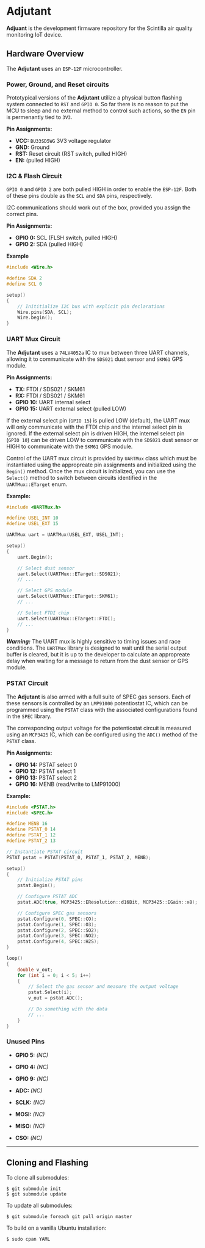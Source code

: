 # Adjutant

**Adjuant** is the development firmware repository for the Scintilla air quality monitoring IoT device.

## Hardware Overview

The **Adjutant** uses an `ESP-12F` microcontroller.

### Power, Ground, and Reset circuits

Prototypical versions of the **Adjutant** utilize a physical button flashing system connected to `RST` and `GPIO 0`.
So far there is no reason to put the MCU to sleep and no external method to control such actions, so the `EN` pin is
permenantly tied to `3V3`.

**Pin Assignments:**

* **VCC:** `BU33SD5WG` 3V3 voltage regulator
* **GND:** Ground
* **RST:** Reset circuit (RST switch, pulled HIGH)
* **EN:** (pulled HIGH)

### I2C & Flash Circuit

`GPIO 0` and `GPIO 2` are both pulled HIGH in order to enable the `ESP-12F`. Both of these pins double as the `SCL` and
`SDA` pins, respectively.

I2C communications should work out of the box, provided you assign the correct pins.

**Pin Assignments:**

* **GPIO 0:** SCL (FLSH switch, pulled HIGH)
* **GPIO 2:** SDA (pulled HIGH)

**Example**

```cpp
#include <Wire.h>

#define SDA 2
#define SCL 0

setup()
{
    // Inititialize I2C bus with explicit pin declarations
    Wire.pins(SDA, SCL);
    Wire.begin();
}
```

### UART Mux Circuit

The **Adjutant** uses a `74LV4052a` IC to mux between three UART channels, allowing it to communicate with the
`SDS021` dust sensor and `SKM61` GPS module.

**Pin Assignments:**

* **TX:** FTDI / SDS021 / SKM61
* **RX:** FTDI / SDS021 / SKM61
* **GPIO 10:** UART internal select
* **GPIO 15:** UART external select (pulled LOW)

If the external select pin (`GPIO 15`) is pulled LOW (default), the UART mux will only communicate with the FTDI chip
and the internel select pin is ignored. If the external select pin is driven HIGH, the internel select pin (`GPIO 10`)
can be driven LOW to communicate with the `SDS021` dust sensor or HIGH to communicate with the `SKM61` GPS module.

Control of the UART mux circuit is provided by `UARTMux` class which must be instantiated using the appropreate pin
assignments and initialized using the `Begin()` method. Once the mux circuit is initialized, you can use the `Select()`
method to switch between circuits identified in the `UARTMux::ETarget` enum.

**Example:**

```cpp
#include <UARTMux.h>

#define USEL_INT 10
#define USEL_EXT 15

UARTMux uart = UARTMux(USEL_EXT, USEL_INT);

setup()
{
    uart.Begin();

    // Select dust sensor
    uart.Select(UARTMux::ETarget::SDS021);
    // ...

    // Select GPS module
    uart.Select(UARTMux::ETarget::SKM61);
    // ...

    // Select FTDI chip
    uart.Select(UARTMux::ETarget::FTDI);
    // ...
}
```

***Warning:*** The UART mux is highly sensitive to timing issues and race conditions. The `UARTMux` library is designed
to wait until the serial output buffer is cleared, but it is up to the developer to calculate an appropreate delay when
waiting for a message to return from the dust sensor or GPS module.

### PSTAT Circuit

The **Adjutant** is also armed with a full suite of SPEC gas sensors. Each of these sensors is controlled by an
`LMP91000` potentiostat IC, which can be programmed using the `PSTAT` class with the associated configurations
found in the `SPEC` library.

The corresponding output voltage for the potentiostat circuit is measured using an `MCP3425` IC, which can be configured
using the `ADC()` method of the `PSTAT` class.

**Pin Assignments:**

* **GPIO 14:** PSTAT select 0
* **GPIO 12:** PSTAT select 1
* **GPIO 13:** PSTAT select 2
* **GPIO 16:** MENB (read/write to LMP91000)

**Example:**

```cpp
#include <PSTAT.h>
#include <SPEC.h>

#define MENB 16
#define PSTAT_0 14
#define PSTAT_1 12
#define PSTAT_2 13

// Instantiate PSTAT circuit
PSTAT pstat = PSTAT(PSTAT_0, PSTAT_1, PSTAT_2, MENB);

setup()
{
    // Initialize PSTAT pins
    pstat.Begin();

    // Configure PSTAT ADC
    pstat.ADC(true, MCP3425::EResolution::d16Bit, MCP3425::EGain::x8);

    // Configure SPEC gas sensors
    pstat.Configure(0, SPEC::CO);
    pstat.Configure(1, SPEC::O3);
    pstat.Configure(2, SPEC::SO2);
    pstat.Configure(3, SPEC::NO2);
    pstat.Configure(4, SPEC::H2S);
}

loop()
{
    double v_out;
    for (int i = 0; i < 5; i++)
    {
        // Select the gas sensor and measure the output voltage
        pstat.Select(i);
        v_out = pstat.ADC();

        // Do something with the data
        // ...
    }
}
```

### Unused Pins

* **GPIO 5:** *(NC)*
* **GPIO 4:** *(NC)*
* **GPIO 9:** *(NC)*

* **ADC:** *(NC)*
* **SCLK:** *(NC)*
* **MOSI:** *(NC)*
* **MISO:** *(NC)*
* **CSO:** *(NC)*

----

## Cloning and Flashing

To clone all submodules:
```
$ git submodule init
$ git submodule update
```

To update all submodules:
```
$ git submodule foreach git pull origin master
```

To build on a vanilla Ubuntu installation:
```
$ sudo cpan YAML
```
